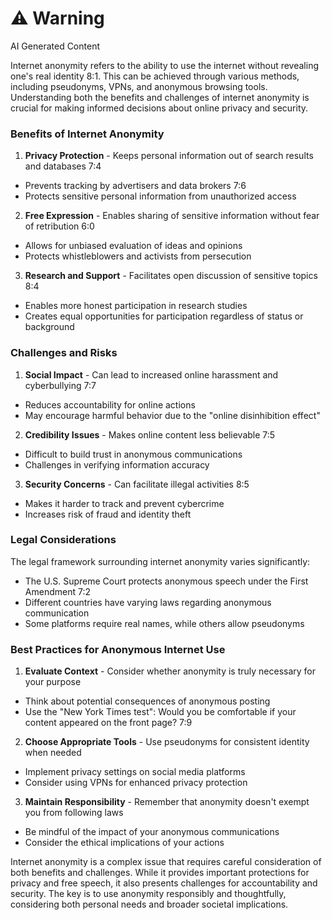 <div class="warning"><h1>⚠️ Warning</h1><span>AI Generated Content</span></div>


Internet anonymity refers to the ability to use the internet without revealing one's real identity 8:1. This can be achieved through various methods, including pseudonyms, VPNs, and anonymous browsing tools. Understanding both the benefits and challenges of internet anonymity is crucial for making informed decisions about online privacy and security.

### Benefits of Internet Anonymity

1. **Privacy Protection**  - Keeps personal information out of search results and databases 7:4
  - Prevents tracking by advertisers and data brokers 7:6
  - Protects sensitive personal information from unauthorized access


2. **Free Expression**  - Enables sharing of sensitive information without fear of retribution 6:0
  - Allows for unbiased evaluation of ideas and opinions
  - Protects whistleblowers and activists from persecution


3. **Research and Support**  - Facilitates open discussion of sensitive topics 8:4
  - Enables more honest participation in research studies
  - Creates equal opportunities for participation regardless of status or background



### Challenges and Risks

1. **Social Impact**  - Can lead to increased online harassment and cyberbullying 7:7
  - Reduces accountability for online actions
  - May encourage harmful behavior due to the "online disinhibition effect"


2. **Credibility Issues**  - Makes online content less believable 7:5
  - Difficult to build trust in anonymous communications
  - Challenges in verifying information accuracy


3. **Security Concerns**  - Can facilitate illegal activities 8:5
  - Makes it harder to track and prevent cybercrime
  - Increases risk of fraud and identity theft



### Legal Considerations

The legal framework surrounding internet anonymity varies significantly:

- The U.S. Supreme Court protects anonymous speech under the First Amendment 7:2
- Different countries have varying laws regarding anonymous communication
- Some platforms require real names, while others allow pseudonyms

### Best Practices for Anonymous Internet Use

1. **Evaluate Context**  - Consider whether anonymity is truly necessary for your purpose
  - Think about potential consequences of anonymous posting
  - Use the "New York Times test": Would you be comfortable if your content appeared on the front page? 7:9


2. **Choose Appropriate Tools**  - Use pseudonyms for consistent identity when needed
  - Implement privacy settings on social media platforms
  - Consider using VPNs for enhanced privacy protection


3. **Maintain Responsibility**  - Remember that anonymity doesn't exempt you from following laws
  - Be mindful of the impact of your anonymous communications
  - Consider the ethical implications of your actions



Internet anonymity is a complex issue that requires careful consideration of both benefits and challenges. While it provides important protections for privacy and free speech, it also presents challenges for accountability and security. The key is to use anonymity responsibly and thoughtfully, considering both personal needs and broader societal implications.